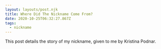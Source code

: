```yaml
---
layout: layouts/post.njk
title: Where Did The Nickname Come From?
date: 2020-10-25T06:32:27.867Z
tags:
  - nickname
---
```

This post details the story of my nickname, given to me by Kristina Podnar.